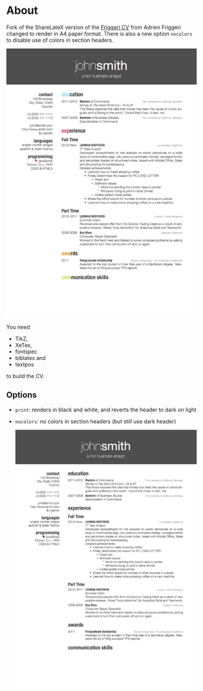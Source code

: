 # About

Fork of the ShareLateX version of the [Friggeri CV](https://www.sharelatex.com/templates/cv-or-resume/fancy-cv) from Adrien Friggeri changed to render in A4 paper format. There is also a new option `nocolors` to disable use of colors in section headers.

![](samples/cv.png?raw=true)

You need

* TikZ,
* XeTex,
* fontspec
* biblatex and
* textpos

to build the CV.

## Options

* `print`: renders in black and white, and reverts the header to dark on light
* `nocolors`: no colors in section headers (but still use dark header)

    ![](samples/cv_nocolors.png?raw=true)